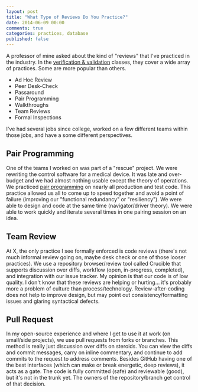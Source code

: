 ```yaml
---
layout: post
title: "What Type of Reviews Do You Practice?"
date: 2014-06-09 00:00
comments: true
categories: practices, database
published: false
---
```


A professor of mine asked about the kind of "reviews" that I've practiced in the industry. In the [verification & validation][1] classes, they cover a wide array of practices. Some are more popular than others.

 * Ad Hoc Review
 * Peer Desk-Check
 * Passaround
 * Pair Programming
 * Walkthroughs
 * Team Reviews
 * Formal Inspections

I've had several jobs since college, worked on a few different teams within those jobs, and have a some different perspectives.

## Pair Programming

One of the teams I worked on was part of a "rescue" project. We were rewriting the control software for a medical device. It was late and over-budget and we had almost nothing usable except the theory of operations. We practiced [pair programming][2] on nearly all production and test code. This practice allowed us all to come up to speed together and avoid a point of failure (improving our "functional redundancy" or "resiliency"). We were able to design and code at the same time (navigator/driver theory). We were able to work quickly and iterate several times in one pairing session on an idea.

## Team Review

At X, the only practice I see formally enforced is code reviews (there's not much informal review going on, maybe desk check or one of those looser practices). We use a repository browser/review tool called Crucible that supports discussion over diffs, workflow (open, in-progress, completed), and integration with our issue tracker. My opinion is that our code is of low quality. I don't know that these reviews are helping or hurting... it's probably more a problem of culture than process/technology. Review-after-coding does not help to improve design, but may point out consistency/formatting issues and glaring syntactical defects.

## Pull Request

In my open-source experience and where I get to use it at work (on small/side projects), we use pull requests from forks or branches. This method is really just discussion over diffs on steroids. You can view the diffs and commit messages, carry on inline commentary, and continue to add commits to the request to address comments. Besides GitHub having one of the best interfaces (which can make or break energetic, deep reviews), it acts as a gate. The code is fully committed (safe) and reviewable (good), but it's not in the trunk yet. The owners of the repository/branch get control of that decision.

 [1]: https://en.wikipedia.org/wiki/Verification_and_validation_(software)
 [2]: http://www.jamesshore.com/Agile-Book/pair_programming.html
 [3]: https://www.atlassian.com/software/crucible/overview/feature-overview
 [4]: https://github.com/blog/712-pull-requests-2-0
 [5]: https://help.github.com/articles/using-pull-requests
 
